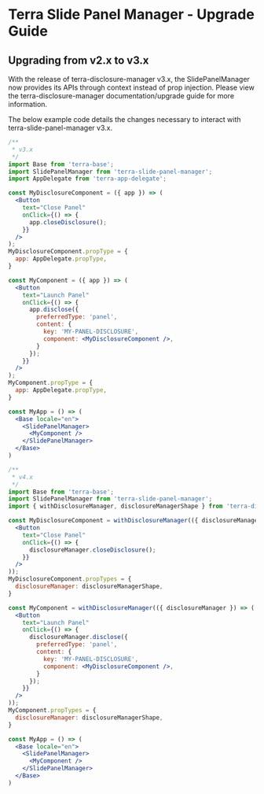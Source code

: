 # Terra Slide Panel Manager - Upgrade Guide

## Upgrading from v2.x to v3.x

With the release of terra-disclosure-manager v3.x, the SlidePanelManager now provides its APIs through context instead of prop injection. Please view the terra-disclosure-manager documentation/upgrade guide for more information. 

The below example code details the changes necessary to interact with terra-slide-panel-manager v3.x.

```jsx
/**
 * v3.x
 */
import Base from 'terra-base';
import SlidePanelManager from 'terra-slide-panel-manager'; 
import AppDelegate from 'terra-app-delegate';

const MyDisclosureComponent = ({ app }) => (
  <Button
    text="Close Panel"
    onClick={() => { 
      app.closeDisclosure();
    }}
  />
);
MyDisclosureComponent.propType = {
  app: AppDelegate.propType,
}

const MyComponent = ({ app }) => (
  <Button
    text="Launch Panel"
    onClick={() => { 
      app.disclose({
        preferredType: 'panel',
        content: {
          key: 'MY-PANEL-DISCLOSURE',
          component: <MyDisclosureComponent />,
        }
      });
    }}
  />
);
MyComponent.propType = {
  app: AppDelegate.propType,
}

const MyApp = () => (
  <Base locale="en">
    <SlidePanelManager>
      <MyComponent />
    </SlidePanelManager>
  </Base>
)

/**
 * v4.x
 */
import Base from 'terra-base';
import SlidePanelManager from 'terra-slide-panel-manager'; 
import { withDisclosureManager, disclosureManagerShape } from 'terra-disclosure-manager';

const MyDisclosureComponent = withDisclosureManager(({ disclosureManager }) => (
  <Button
    text="Close Panel"
    onClick={() => { 
      disclosureManager.closeDisclosure();
    }}
  />
));
MyDisclosureComponent.propTypes = {
  disclosureManager: disclosureManagerShape,
}

const MyComponent = withDisclosureManager(({ disclosureManager }) => (
  <Button
    text="Launch Panel"
    onClick={() => { 
      disclosureManager.disclose({
        preferredType: 'panel',
        content: {
          key: 'MY-PANEL-DISCLOSURE',
          component: <MyDisclosureComponent />,
        }
      });
    }}
  />
));
MyComponent.propTypes = {
  disclosureManager: disclosureManagerShape,
}

const MyApp = () => (
  <Base locale="en">
    <SlidePanelManager>
      <MyComponent />
    </SlidePanelManager>
  </Base>
)
```
